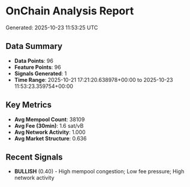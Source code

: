 # OnChain Analysis Report
Generated: 2025-10-23 11:53:25 UTC

## Data Summary
- **Data Points**: 96
- **Feature Points**: 96
- **Signals Generated**: 1
- **Time Range**: 2025-10-21 17:21:20.638978+00:00 to 2025-10-23 11:53:23.359754+00:00

## Key Metrics
- **Avg Mempool Count**: 38109
- **Avg Fee (30min)**: 1.6 sat/vB
- **Avg Network Activity**: 1.000
- **Avg Market Structure**: 0.636

## Recent Signals
- **BULLISH** (0.40) - High mempool congestion; Low fee pressure; High network activity
